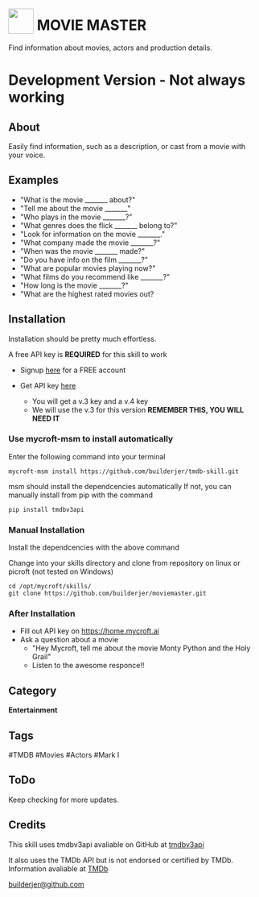 # <img src='PrimaryLogo_Green.png' width='50' style='vertical-align:bottom'/> MOVIE MASTER
Find information about movies, actors and production details.

# **Development Version - Not always working**

## About

Easily find information, such as a description, or cast from a movie with your voice.

## Examples
 - "What is the movie _______ about?"
 - "Tell me about the movie _______"
 - "Who plays in the movie _______?"
 - "What genres does the flick _______ belong to?"
 - "Look for information on the movie _______."
 - "What company made the movie _______?"
 - "When was the movie _______ made?"
 - "Do you have info on the film _______?"
 - "What are popular movies playing now?"
 - "What films do you recommend like _______?"
 - "How long is the movie _______?"
 - "What are the highest rated movies out?

## Installation
Installation should be pretty much effortless.

A free API key is **REQUIRED** for this skill to work

* Signup [here](https://www.themoviedb.org/account/signup) for a FREE account

* Get API key [here](https://www.themoviedb.org/settings/api)
  * You will get a v.3 key and a v.4 key
  * We will use the v.3 for this version **REMEMBER THIS, YOU WILL NEED IT**

### Use mycroft-msm to install automatically
Enter the following command into your terminal

```
mycroft-msm install https://github.com/builderjer/tmdb-skill.git
```

msm should install the dependcencies automatically
If not, you can manually install from pip with the command

```
pip install tmdbv3api
```

### Manual Installation
Install the dependcencies with the above command

Change into your skills directory and clone from repository
on linux or picroft (not tested on Windows)

```
cd /opt/mycroft/skills/
git clone https://github.com/builderjer/moviemaster.git 
```

### After Installation

* Fill out API key on https://home.mycroft.ai
* Ask a question about a movie
  * "Hey Mycroft, tell me about the movie Monty Python and the Holy Grail"
  * Listen to the awesome responce!!

## Category
**Entertainment**

## Tags
#TMDB
#Movies
#Actors
#Mark I

## ToDo
Keep checking for more updates.

## Credits
This skill uses tmdbv3api avaliable on GitHub at [tmdbv3api](https://github.com/AnthonyBloomer/tmdbv3api.git)

It also uses the TMDb API but is not endorsed or certified by TMDb.  Information avaliable at [TMDb](https://www.themoviedb.org/)

builderjer@github.com
